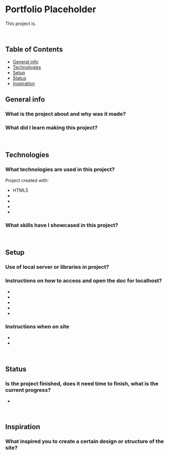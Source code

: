# Portfolio Placeholder
This project is. 

<br />

## Table of Contents
* [General info](#general-info)
* [Technologies](#technologies)
* [Setup](#setup)
* [Status](#status)
* [Inspiration](#inspiration)


## General info
### What is the project about and why was it made?


### What did I learn making this project?
 

<br />

## Technologies
### What technologies are used in this project?
Project created with:
* HTML5
* 
* 
* 
* 

### What skills have I showcased in this project?


<br />

## Setup
### Use of local server or libraries in project?


### Instructions on how to access and open the doc for localhost?
*	
*	
*	
*	
*

### Instructions when on site
*	
*	


<br />

## Status
### Is the project finished, does it need time to finish, what is the current progress?

* 

<br />

## Inspiration
### What inspired you to create a certain design or structure of the site?

